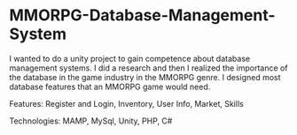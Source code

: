 # MMORPG-Database-Management-System

I wanted to do a unity project to gain competence about database management systems. I did a research and then I realized the importance of the database in the game industry in the MMORPG genre. I designed most database features that an MMORPG game would need.

Features: Register and Login, Inventory, User Info, Market, Skills

Technologies: MAMP, MySql, Unity, PHP, C#
